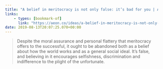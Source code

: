 ```yaml
---
title: "A belief in meritocracy is not only false: it’s bad for you | Aeon Ideas"
links:
    - types: [bookmark-of]
      link: "https://aeon.co/ideas/a-belief-in-meritocracy-is-not-only-false-its-bad-for-you"
date: 2019-08-13T20:07:25.070+00:00
---
```


> Despite the moral assurance and personal flattery that meritocracy offers to the successful, it ought to be abandoned both as a belief about how the world works and as a general social ideal. It’s false, and believing in it encourages selfishness, discrimination and indifference to the plight of the unfortunate.
